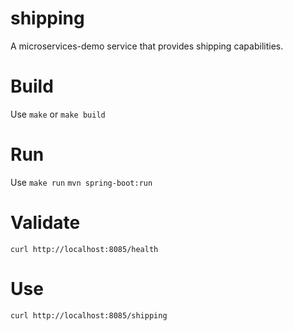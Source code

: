 
# shipping
A microservices-demo service that provides shipping capabilities.


# Build

Use `make` or `make build`

# Run

Use `make run`
`mvn spring-boot:run`

# Validate

`curl http://localhost:8085/health`

# Use

`curl http://localhost:8085/shipping`

